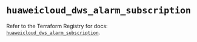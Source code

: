 # `huaweicloud_dws_alarm_subscription`

Refer to the Terraform Registry for docs: [`huaweicloud_dws_alarm_subscription`](https://registry.terraform.io/providers/huaweicloud/huaweicloud/1.71.1/docs/resources/dws_alarm_subscription).
